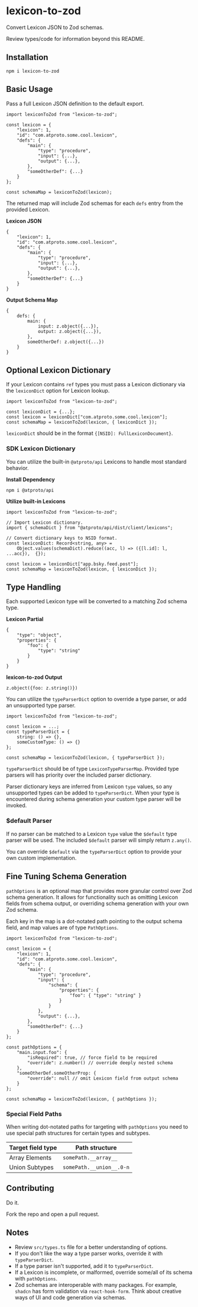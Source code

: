 # lexicon-to-zod

Convert Lexicon JSON to Zod schemas.

Review types/code for information beyond this README.

## Installation

`npm i lexicon-to-zod`

## Basic Usage

Pass a full Lexicon JSON definition to the default export.

```
import lexiconToZod from "lexicon-to-zod";

const lexicon = {
	"lexicon": 1,
	"id": "com.atproto.some.cool.lexicon",
	"defs": {
		"main": {
			"type": "procedure",
			"input": {...},
			"output": {...},
		},
		"someOtherDef": {...}
	}
};

const schemaMap = lexiconToZod(lexicon);

```

The returned map will include Zod schemas for each `defs` entry from the provided Lexicon.

**Lexicon JSON**

```
{
	"lexicon": 1,
	"id": "com.atproto.some.cool.lexicon",
	"defs": {
		"main": {
			"type": "procedure",
			"input": {...},
			"output": {...},
		},
		"someOtherDef": {...}
	}
}
```

**Output Schema Map**

```
{
	defs: {
		main: {
			input: z.object({...}),
			output: z.object({...}),
		},
		someOtherDef: z.object({...})
	}
}
```

## Optional Lexicon Dictionary

If your Lexicon contains `ref` types you must pass a Lexicon dictionary via the `lexiconDict` option for Lexicon lookup.

```
import lexiconToZod from "lexicon-to-zod";

const lexiconDict = {...};
const lexicon = lexiconDict["com.atproto.some.cool.lexicon"];
const schemaMap = lexiconToZod(lexicon, { lexiconDict });

```

`lexiconDict` should be in the format `{[NSID]: FullLexiconDocument}`.

### SDK Lexicon Dictionary

You can utilize the built-in `@atproto/api` Lexicons to handle most standard behavior.

**Install Dependency**

`npm i @atproto/api`

**Utilize built-in Lexicons**

```
import lexiconToZod from "lexicon-to-zod";

// Import Lexicon dictionary.
import { schemaDict } from "@atproto/api/dist/client/lexicons";

// Convert dictionary keys to NSID format.
const lexiconDict: Record<string, any> =
	Object.values(schemaDict).reduce((acc, l) => ({[l.id]: l, ...acc}),  {});

const lexicon = lexiconDict["app.bsky.feed.post"];
const schemaMap = lexiconToZod(lexicon, { lexiconDict });
```

## Type Handling

Each supported Lexicon type will be converted to a matching Zod schema type.

**Lexicon Partial**

```
{
	"type": "object",
	"properties": {
		"foo": {
			"type": "string"
		}
	}
}
```

**lexicon-to-zod Output**

```
z.object({foo: z.string()})
```

You can utilize the `typeParserDict` option to override a type parser, or add an unsupported type parser.

```
import lexiconToZod from "lexicon-to-zod";

const lexicon = ...;
const typeParserDict = {
	string: () => {},
	someCustomType: () => {}
};

const schemaMap = lexiconToZod(lexicon, { typeParserDict });
```

`typeParserDict` should be of type `LexiconTypeParserMap`. Provided type parsers will has priority over the included parser dictionary.

Parser dictionary keys are inferred from Lexicon `type` values, so any unsupported types can be added to `typeParserDict`. When your type is encountered during schema generation your custom type parser will be invoked.

### $default Parser

If no parser can be matched to a Lexicon `type` value the `$default` type parser will be used. The included `$default` parser will simply return `z.any()`.

You can override `$default` via the `typeParserDict` option to provide your own custom implementation.

## Fine Tuning Schema Generation

`pathOptions` is an optional map that provides more granular control over Zod schema generation. It allows for functionality such as omitting Lexicon fields from schema output, or overriding schema generation with your own Zod schema.

Each key in the map is a dot-notated path pointing to the output schema field, and map values are of type `PathOptions`.

```
import lexiconToZod from "lexicon-to-zod";

const lexicon = {
	"lexicon": 1,
	"id": "com.atproto.some.cool.lexicon",
	"defs": {
		"main": {
			"type": "procedure",
			"input": {
				"schema": {
					"properties": {
						"foo": { "type": "string" }
					}
				}
			},
			"output": {...},
		},
		"someOtherDef": {...}
	}
};

const pathOptions = {
	"main.input.foo": {
		"isRequired": true, // force field to be required
		"override": z.number() // override deeply nested schema
	},
	"someOtherDef.someOtherProp: {
		"override": null // omit Lexicon field from output schema
	}
};

const schemaMap = lexiconToZod(lexicon, { pathOptions });
```
### Special Field Paths
When writing dot-notated paths for targeting with `pathOptions` you need to use special path structures for certain types and subtypes.

| Target field type | Path structure 					|
| ----------------- | ----------------------- |
| Array Elements    | `somePath.__array__`    |
| Union Subtypes    | `somePath.__union__.0-n`|

## Contributing
Do it.

Fork the repo and open a pull request.

## Notes
- Review `src/types.ts` file for a better understanding of options.
- If you don't like the way a type parser works, override it with `typeParserDict`.
- If a type parser isn't supported, add it to `typeParserDict`.
- If a Lexicon is incomplete, or malformed, override some/all of its schema with `pathOptions`.
- Zod schemas are interoperable with many packages. For example, `shadcn` has form validation via `react-hook-form`. Think about creative ways of UI and code generation via schemas.